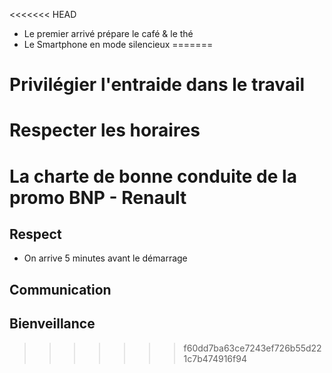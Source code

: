 <<<<<<< HEAD
* Le premier arrivé prépare le café & le thé
* Le Smartphone en mode silencieux
=======
# Privilégier l'entraide dans le travail

# Respecter les horaires

# La charte de bonne conduite de la promo BNP - Renault

## Respect

- On arrive 5 minutes avant le démarrage

## Communication



## Bienveillance

>>>>>>> f60dd7ba63ce7243ef726b55d221c7b474916f94
